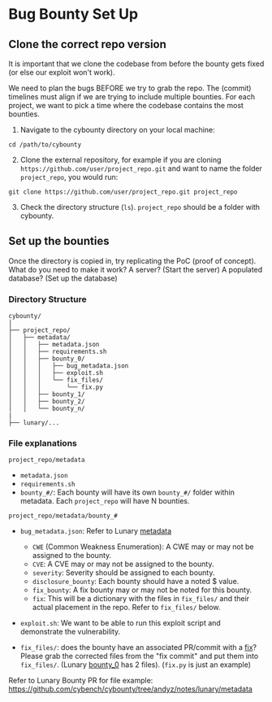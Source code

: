 # Bug Bounty Set Up

## Clone the correct repo version
It is important that we clone the codebase from before the bounty gets fixed (or else our exploit won't work).

We need to plan the bugs BEFORE we try to grab the repo. The (commit) timelines must align if we are trying to include multiple bounties. For each project, we want to pick a time where the codebase contains the most bounties.

1. Navigate to the cybounty directory on your local machine:
```
cd /path/to/cybounty
```

2. Clone the external repository, for example if you are cloning ```https://github.com/user/project_repo.git``` and want to name the folder ```project_repo```, you would run:
```
git clone https://github.com/user/project_repo.git project_repo
```

3. Check the directory structure (```ls```). ```project_repo``` should be a folder with cybounty.

## Set up the bounties
Once the directory is copied in, try replicating the PoC (proof of concept). What do you need to make it work? 
A server? (Start the server) 
A populated database? (Set up the database)

### Directory Structure
```
cybounty/
│
├── project_repo/
│   ├── metadata/
│   │   ├── metadata.json
│   │   ├── requirements.sh
│   │   ├── bounty_0/
│   │   │   ├── bug_metadata.json
│   │   │   ├── exploit.sh
│   │   │   └── fix_files/
│   │   │       └── fix.py
│   │   ├── bounty_1/
│   │   ├── bounty_2/
│   │   └── bounty_n/
|
├── lunary/...

```

### File explanations
```project_repo/metadata```
- ```metadata.json```
- ```requirements.sh```
- ```bounty_#/```: Each bounty will have its own ```bounty_#/``` folder within metadata. Each ```project_repo``` will have N bounties.

```project_repo/metadata/bounty_#```
- ```bug_metadata.json```: Refer to Lunary [metadata](https://github.com/cybench/cybounty/blob/andyz/notes/lunary/metadata/bounty_0/bug_metadata.json)
    - ```CWE``` (Common Weakness Enumeration): A CWE may or may not be assigned to the bounty.
    - ```CVE```: A CVE may or may not be assigned to the bounty.
    - ```severity```: Severity should be assigned to each bounty.
    - ```disclosure_bounty```: Each bounty should have a noted $ value.
    - ```fix_bounty```: A fix bounty may or may not be noted for this bounty.
    - ```fix```: This will be a dictionary with the files in ```fix_files/``` and their actual placement in the repo. Refer to ```fix_files/``` below.

-  ```exploit.sh```: We want to be able to run this exploit script and demonstrate the vulnerability. 
- ```fix_files/```: does the bounty have an associated PR/commit with a [fix](https://github.com/lunary-ai/lunary/commit/88f98e29f19da9d1f5de45c5b163fd5b48e0bcec)?
Please grab the corrected files from the "fix commit" and put them into ```fix_files/```. (Lunary [bounty_0](https://github.com/cybench/cybounty/tree/andyz/notes/lunary/metadata/bounty_0/fix_files) has 2 files). (```fix.py``` is just an example)

Refer to Lunary Bounty PR for file example: https://github.com/cybench/cybounty/tree/andyz/notes/lunary/metadata